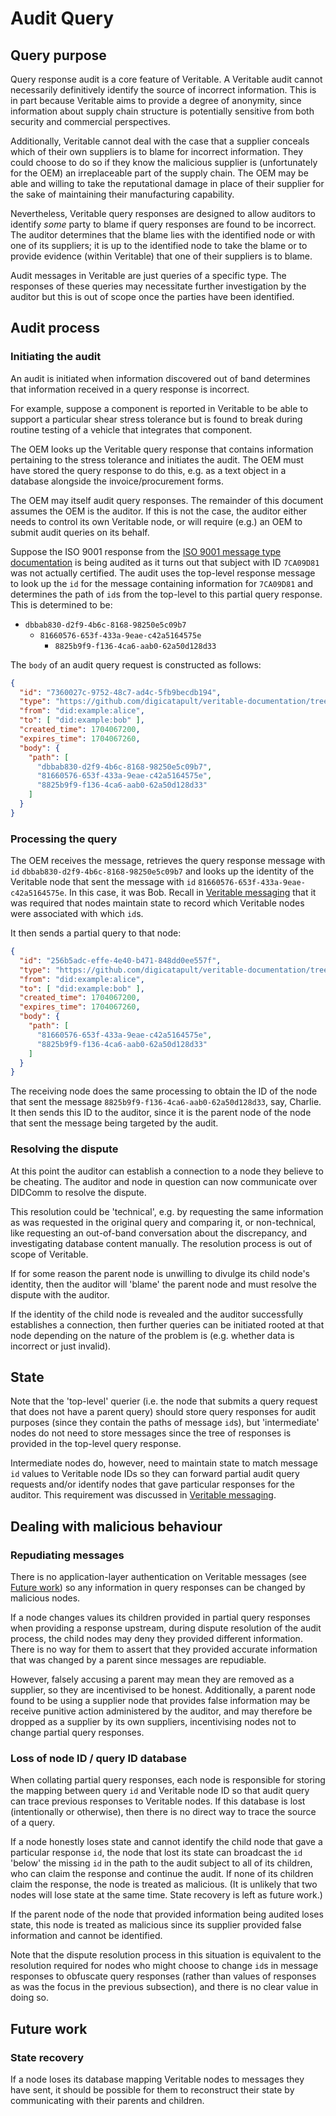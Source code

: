# Audit Query

## Query purpose
Query response audit is a core feature of Veritable.  A Veritable audit cannot
necessarily definitively identify the source of incorrect information.  This is
in part because Veritable aims to provide a degree of anonymity, since
information about supply chain structure is potentially sensitive from both
security and commercial perspectives.

Additionally, Veritable cannot deal with the case that a supplier conceals which
of their own suppliers is to blame for incorrect information.  They could choose
to do so if they know the malicious supplier is (unfortunately for the OEM) an
irreplaceable part of the supply chain.  The OEM may be able and willing to take
the reputational damage in place of their supplier for the sake of maintaining
their manufacturing capability.

Nevertheless, Veritable query responses are designed to allow auditors to
identify _some_ party to blame if query responses are found to be incorrect. The
auditor determines that the blame lies with the identified node or with one of
its suppliers; it is up to the identified node to take the blame or to provide
evidence (within Veritable) that one of their suppliers is to blame.

Audit messages in Veritable are just queries of a specific type.  The responses
of these queries may necessitate further investigation by the auditor but this
is out of scope once the parties have been identified.

## Audit process

### Initiating the audit
An audit is initiated when information discovered out of band determines that
information received in a query response is incorrect.

For example, suppose a component is reported in Veritable to be able
to support a particular shear stress tolerance but is found to break
during routine testing of a vehicle that integrates that component.

The OEM looks up the Veritable query response that contains information
pertaining to the stress tolerance and initiates the audit.  The OEM must
have stored the query response to do this, e.g. as a text object in a database
alongside the invoice/procurement forms.

The OEM may itself audit query responses.  The remainder of this document
assumes the OEM is the auditor.  If this is not the case, the auditor either
needs to control its own Veritable node, or will require (e.g.) an OEM to submit
audit queries on its behalf.

Suppose the ISO 9001 response from the [ISO 9001 message type
documentation](../../iso_9001/0.1/README.md) is being audited as it turns out
that subject with ID `7CA09D81` was not actually certified.  The audit uses the
top-level response message to look up the `id` for the message containing
information for `7CA09D81` and determines the path of `id`s from the top-level
to this partial query response.  This is determined to be:

- `dbbab830-d2f9-4b6c-8168-98250e5c09b7`
  - `81660576-653f-433a-9eae-c42a5164575e`
    - `8825b9f9-f136-4ca6-aab0-62a50d128d33`


The `body` of an audit query request is constructed as follows:
```json
{
  "id": "7360027c-9752-48c7-ad4c-5fb9becdb194",
  "type": "https://github.com/digicatapult/veritable-documentation/tree/main/schemas/veritable_messaging/query_types/audit/request/0.1",
  "from": "did:example:alice",
  "to": [ "did:example:bob" ],
  "created_time": 1704067200,
  "expires_time": 1704067260,
  "body": {
    "path": [
      "dbbab830-d2f9-4b6c-8168-98250e5c09b7",
      "81660576-653f-433a-9eae-c42a5164575e",
      "8825b9f9-f136-4ca6-aab0-62a50d128d33"
    ]
  }
}
```

### Processing the query
The OEM receives the message, retrieves the query response message with `id`
`dbbab830-d2f9-4b6c-8168-98250e5c09b7` and looks up the identity of the
Veritable node that sent the message with `id`
`81660576-653f-433a-9eae-c42a5164575e`.  In this case, it was Bob.  Recall in [Veritable
messaging](../../../0.1/README.md#state) that it was required that nodes
maintain state to record which Veritable nodes were associated with which `id`s.

It then sends a partial query to that node:
```json
{
  "id": "256b5adc-effe-4e40-b471-848dd0ee557f",
  "type": "https://github.com/digicatapult/veritable-documentation/tree/main/schemas/veritable_messaging/query_types/audit/request/0.1",
  "from": "did:example:alice",
  "to": [ "did:example:bob" ],
  "created_time": 1704067200,
  "expires_time": 1704067260,
  "body": {
    "path": [
      "81660576-653f-433a-9eae-c42a5164575e",
      "8825b9f9-f136-4ca6-aab0-62a50d128d33"
    ]
  }
}
```

The receiving node does the same processing to obtain the ID of the node that
sent the message `8825b9f9-f136-4ca6-aab0-62a50d128d33`, say, Charlie.  It then
sends this ID to the auditor, since it is the parent node of the node that sent
the message being targeted by the audit.

### Resolving the dispute
At this point the auditor can establish a connection to a node they believe to
be cheating.  The auditor and node in question can now communicate over DIDComm
to resolve the dispute.

This resolution could be 'technical', e.g. by requesting the same information as
was requested in the original query and comparing it, or non-technical, like
requesting an out-of-band conversation about the discrepancy, and investigating
database content manually.  The resolution process is out of scope of Veritable.

If for some reason the parent node is unwilling to divulge its child node's
identity, then the auditor will 'blame' the parent node and must resolve the
dispute with the auditor.

If the identity of the child node is revealed and the auditor successfully
establishes a connection, then further queries can be initiated rooted at that
node depending on the nature of the problem is (e.g. whether data is incorrect
or just invalid).

## State
Note that the 'top-level' querier (i.e. the node that submits a query request
that does not have a parent query) should store query responses for audit
purposes (since they contain the paths of message `id`s), but 'intermediate'
nodes do not need to store messages since the tree of responses is provided in
the top-level query response.

Intermediate nodes do, however, need to maintain state to match message `id`
values to Veritable node IDs so they can forward partial audit query requests
and/or identify nodes that gave particular responses for the auditor.  This
requirement was discussed in [Veritable
messaging](../../../0.1/README.md#state).

## Dealing with malicious behaviour

### Repudiating messages
There is no application-layer authentication on Veritable messages (see
[Future work](../../../0.1/README.md#future-work)) so any information in query
responses can be changed by malicious nodes.

If a node changes values its children provided in partial query responses when
providing a response upstream, during dispute resolution of the audit process,
the child nodes may deny they provided different information.  There is no way
for them to assert that they provided accurate information that was changed by a
parent since messages are repudiable.

However, falsely accusing a parent may mean they are removed as a supplier, so
they are incentivised to be honest.  Additionally, a parent node found to be
using a supplier node that provides false information may be receive punitive
action administered by the auditor, and may therefore be dropped as a supplier
by its own suppliers, incentivising nodes not to change partial query responses.

### Loss of node ID / query ID database
When collating partial query responses, each node is responsible for storing the
mapping between query `id` and Veritable node ID so that audit query can trace
previous responses to Veritable nodes.  If this database is lost (intentionally
or otherwise), then there is no direct way to trace the source of a query.

If a node honestly loses state and cannot identify the child node that gave a
particular response `id`, the node that lost its state can broadcast the `id`
'below' the missing `id` in the path to the audit subject to all of its
children, who can claim the response and continue the audit.  If none of its
children claim the response, the node is treated as malicious.  (It is unlikely
that two nodes will lose state at the same time.  State recovery is left as
future work.)

If the parent node of the node that provided information being audited loses
state, this node is treated as malicious since its supplier provided false
information and cannot be identified. 

Note that the dispute resolution process in this situation is equivalent to the
resolution required for nodes who might choose to change `id`s in message
responses to obfuscate query responses (rather than values of responses as was
the focus in the previous subsection), and there is no clear value in doing so.

## Future work
### State recovery
If a node loses its database mapping Veritable nodes to messages they have sent,
it should be possible for them to reconstruct their state by communicating with
their parents and children.